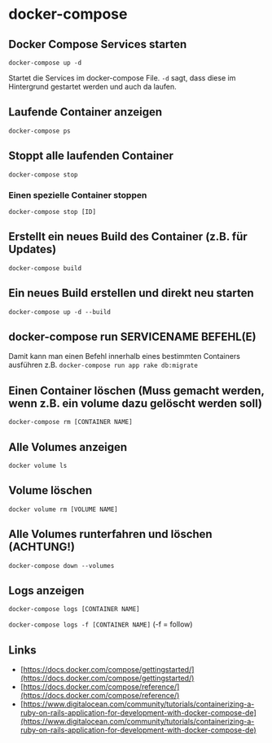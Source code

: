 # docker-compose

## Docker Compose Services starten
`docker-compose up -d`

Startet die Services im docker-compose File. `-d` sagt, dass diese im Hintergrund gestartet werden und auch da laufen.

## Laufende Container anzeigen 
`docker-compose ps`

## Stoppt alle laufenden Container
`docker-compose stop`

### Einen spezielle Container stoppen
`docker-compose stop [ID]`

## Erstellt ein neues Build des Container (z.B. für Updates) 
`docker-compose build`

## Ein neues Build erstellen und direkt neu starten
`docker-compose up -d --build`

## docker-compose run SERVICENAME BEFEHL(E)
Damit kann man einen Befehl innerhalb eines bestimmten Containers ausführen
z.B. `docker-compose run app rake db:migrate`

## Einen Container löschen (Muss gemacht werden, wenn z.B. ein volume dazu gelöscht werden soll)
`docker-compose rm [CONTAINER NAME]`

## Alle Volumes anzeigen
`docker volume ls`

## Volume löschen
`docker volume rm [VOLUME NAME]`

## Alle Volumes runterfahren und löschen (ACHTUNG!)
`docker-compose down --volumes`

## Logs anzeigen
`docker-compose logs [CONTAINER NAME]`

`docker-compose logs -f [CONTAINER NAME]` (-f = follow)


## Links
- [https://docs.docker.com/compose/gettingstarted/](https://docs.docker.com/compose/gettingstarted/)
- [https://docs.docker.com/compose/reference/](https://docs.docker.com/compose/reference/)
- [https://www.digitalocean.com/community/tutorials/containerizing-a-ruby-on-rails-application-for-development-with-docker-compose-de](https://www.digitalocean.com/community/tutorials/containerizing-a-ruby-on-rails-application-for-development-with-docker-compose-de)
